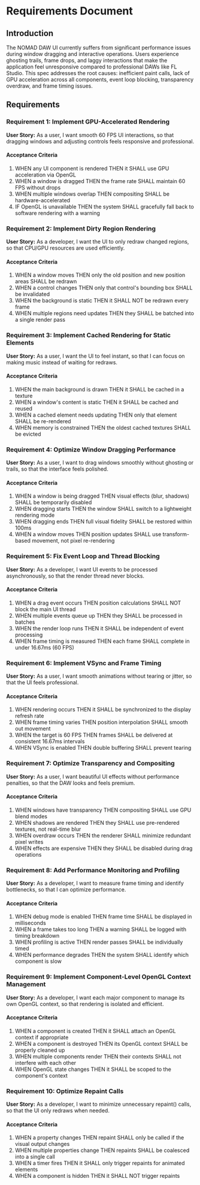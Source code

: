 # Requirements Document

## Introduction

The NOMAD DAW UI currently suffers from significant performance issues during window dragging and interactive operations. Users experience ghosting trails, frame drops, and laggy interactions that make the application feel unresponsive compared to professional DAWs like FL Studio. This spec addresses the root causes: inefficient paint calls, lack of GPU acceleration across all components, event loop blocking, transparency overdraw, and frame timing issues.

## Requirements

### Requirement 1: Implement GPU-Accelerated Rendering

**User Story:** As a user, I want smooth 60 FPS UI interactions, so that dragging windows and adjusting controls feels responsive and professional.

#### Acceptance Criteria

1. WHEN any UI component is rendered THEN it SHALL use GPU acceleration via OpenGL
2. WHEN a window is dragged THEN the frame rate SHALL maintain 60 FPS without drops
3. WHEN multiple windows overlap THEN compositing SHALL be hardware-accelerated
4. IF OpenGL is unavailable THEN the system SHALL gracefully fall back to software rendering with a warning

### Requirement 2: Implement Dirty Region Rendering

**User Story:** As a developer, I want the UI to only redraw changed regions, so that CPU/GPU resources are used efficiently.

#### Acceptance Criteria

1. WHEN a window moves THEN only the old position and new position areas SHALL be redrawn
2. WHEN a control changes THEN only that control's bounding box SHALL be invalidated
3. WHEN the background is static THEN it SHALL NOT be redrawn every frame
4. WHEN multiple regions need updates THEN they SHALL be batched into a single render pass

### Requirement 3: Implement Cached Rendering for Static Elements

**User Story:** As a user, I want the UI to feel instant, so that I can focus on making music instead of waiting for redraws.

#### Acceptance Criteria

1. WHEN the main background is drawn THEN it SHALL be cached in a texture
2. WHEN a window's content is static THEN it SHALL be cached and reused
3. WHEN a cached element needs updating THEN only that element SHALL be re-rendered
4. WHEN memory is constrained THEN the oldest cached textures SHALL be evicted

### Requirement 4: Optimize Window Dragging Performance

**User Story:** As a user, I want to drag windows smoothly without ghosting or trails, so that the interface feels polished.

#### Acceptance Criteria

1. WHEN a window is being dragged THEN visual effects (blur, shadows) SHALL be temporarily disabled
2. WHEN dragging starts THEN the window SHALL switch to a lightweight rendering mode
3. WHEN dragging ends THEN full visual fidelity SHALL be restored within 100ms
4. WHEN a window moves THEN position updates SHALL use transform-based movement, not pixel re-rendering

### Requirement 5: Fix Event Loop and Thread Blocking

**User Story:** As a developer, I want UI events to be processed asynchronously, so that the render thread never blocks.

#### Acceptance Criteria

1. WHEN a drag event occurs THEN position calculations SHALL NOT block the main UI thread
2. WHEN multiple events queue up THEN they SHALL be processed in batches
3. WHEN the render loop runs THEN it SHALL be independent of event processing
4. WHEN frame timing is measured THEN each frame SHALL complete in under 16.67ms (60 FPS)

### Requirement 6: Implement VSync and Frame Timing

**User Story:** As a user, I want smooth animations without tearing or jitter, so that the UI feels professional.

#### Acceptance Criteria

1. WHEN rendering occurs THEN it SHALL be synchronized to the display refresh rate
2. WHEN frame timing varies THEN position interpolation SHALL smooth out movement
3. WHEN the target is 60 FPS THEN frames SHALL be delivered at consistent 16.67ms intervals
4. WHEN VSync is enabled THEN double buffering SHALL prevent tearing

### Requirement 7: Optimize Transparency and Compositing

**User Story:** As a user, I want beautiful UI effects without performance penalties, so that the DAW looks and feels premium.

#### Acceptance Criteria

1. WHEN windows have transparency THEN compositing SHALL use GPU blend modes
2. WHEN shadows are rendered THEN they SHALL use pre-rendered textures, not real-time blur
3. WHEN overdraw occurs THEN the renderer SHALL minimize redundant pixel writes
4. WHEN effects are expensive THEN they SHALL be disabled during drag operations

### Requirement 8: Add Performance Monitoring and Profiling

**User Story:** As a developer, I want to measure frame timing and identify bottlenecks, so that I can optimize performance.

#### Acceptance Criteria

1. WHEN debug mode is enabled THEN frame time SHALL be displayed in milliseconds
2. WHEN a frame takes too long THEN a warning SHALL be logged with timing breakdown
3. WHEN profiling is active THEN render passes SHALL be individually timed
4. WHEN performance degrades THEN the system SHALL identify which component is slow

### Requirement 9: Implement Component-Level OpenGL Context Management

**User Story:** As a developer, I want each major component to manage its own OpenGL context, so that rendering is isolated and efficient.

#### Acceptance Criteria

1. WHEN a component is created THEN it SHALL attach an OpenGL context if appropriate
2. WHEN a component is destroyed THEN its OpenGL context SHALL be properly cleaned up
3. WHEN multiple components render THEN their contexts SHALL not interfere with each other
4. WHEN OpenGL state changes THEN it SHALL be scoped to the component's context

### Requirement 10: Optimize Repaint Calls

**User Story:** As a developer, I want to minimize unnecessary repaint() calls, so that the UI only redraws when needed.

#### Acceptance Criteria

1. WHEN a property changes THEN repaint SHALL only be called if the visual output changes
2. WHEN multiple properties change THEN repaints SHALL be coalesced into a single call
3. WHEN a timer fires THEN it SHALL only trigger repaints for animated elements
4. WHEN a component is hidden THEN it SHALL NOT trigger repaints
